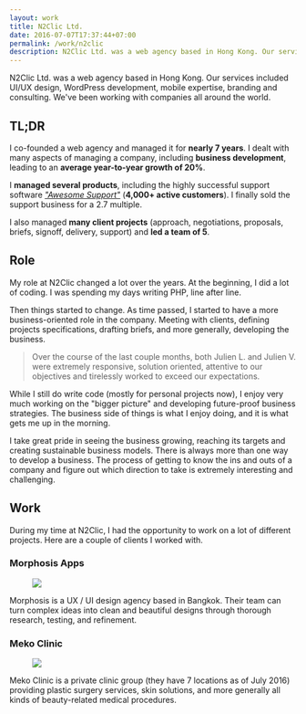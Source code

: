 ```yaml
---
layout: work
title: N2Clic Ltd.
date: 2016-07-07T17:37:44+07:00
permalink: /work/n2clic
description: N2Clic Ltd. was a web agency based in Hong Kong. Our services included UI/UX design, WordPress development, mobile expertise, branding and consulting. We've been working with companies all around the world
---
```


<p class="intro">N2Clic Ltd. was a web agency based in Hong Kong. Our services included UI/UX design, WordPress development, mobile expertise, branding and consulting. We've been working with companies all around the world.</p>

## TL;DR

I co-founded a web agency and managed it for **nearly 7 years**. I dealt with many aspects of managing a company, including **business development**, leading to an **average year-to-year growth of 20%**.

I **managed several products**, including the highly successful support software [*"Awesome Support"*](/work/awesome-support) (**4,000+ active customers**). I finally sold the support business for a 2.7 multiple.

I also managed **many client projects** (approach, negotiations, proposals, briefs, signoff, delivery, support) and **led a team of 5**.

## Role

My role at N2Clic changed a lot over the years. At the beginning, I did a lot of coding. I was spending my days writing PHP, line after line.

Then things started to change. As time passed, I started to have a more business-oriented role in the company. Meeting with clients, defining projects specifications, drafting briefs, and more generally, developing the business.

> Over the course of the last couple months, both Julien L. and Julien V. were extremely responsive, solution oriented, attentive to our objectives and tirelessly worked to exceed our expectations.

While I still do write code (mostly for personal projects now), I enjoy very much working on the "bigger picture" and developing future-proof business strategies. The business side of things is what I enjoy doing, and it is what gets me up in the morning.

I take great pride in seeing the business growing, reaching its targets and creating sustainable business models. There is always more than one way to develop a business. The process of getting to know the ins and outs of a company and figure out which direction to take is extremely interesting and challenging.

## Work

During my time at N2Clic, I had the opportunity to work on a lot of different projects. Here are a couple of clients I worked with.

### Morphosis Apps

<figure>
    <a href="https://www.behance.net/gallery/11181491/Morphosis-Ltd" target="_blank"><img src="https://res.cloudinary.com/julien731/image/upload/v1468158717/morphosis_oasx66.png"></a>
</figure>

Morphosis is a UX / UI design agency based in Bangkok. Their team can turn complex ideas into clean and beautiful designs through thorough research, testing, and refinement.

### Meko Clinic

<figure>
    <a href="#" target="_blank"><img src="https://res.cloudinary.com/julien731/image/upload/v1468503779/meko_l0abfe.jpg"></a>
</figure>

Meko Clinic is a private clinic group (they have 7 locations as of July 2016) providing plastic surgery services, skin solutions, and more generally all kinds of beauty-related medical procedures.